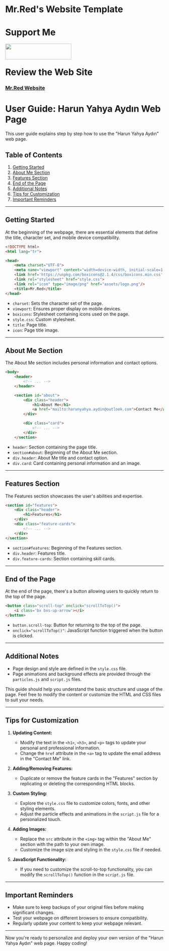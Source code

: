 # Mr.Red's Website Template

# Support Me
<p><a href="https://www.buymeacoffee.com/mailharunts"> <img align="left" src="https://cdn.buymeacoffee.com/buttons/v2/default-yellow.png" height="50" width="210" alt="" /></a></p><br><br>

# Review the Web Site
### [Mr.Red Website](https://mrred00.github.io/Mr.RedSiteTemplate/)

# User Guide: Harun Yahya Aydın Web Page

This user guide explains step by step how to use the "Harun Yahya Aydın" web page.

## Table of Contents

1. [Getting Started](#getting-started)
2. [About Me Section](#about-me-section)
3. [Features Section](#features-section)
4. [End of the Page](#end-of-the-page)
5. [Additional Notes](#additional-notes)
6. [Tips for Customization](#tips-for-customization)
7. [Important Reminders](#important-reminders)

---

## Getting Started

At the beginning of the webpage, there are essential elements that define the title, character set, and mobile device compatibility.

```html
<!DOCTYPE html>
<html lang="tr">

<head>
    <meta charset="UTF-8">
    <meta name="viewport" content="width=device-width, initial-scale=1.0">
    <link href='https://unpkg.com/boxicons@2.1.4/css/boxicons.min.css' rel='stylesheet'>
    <link rel="stylesheet" href="style.css">
    <link rel="icon" type="image/png" href="assets/logo.png"/>
    <title>Mr.Red</title>
</head>
```

- `charset`: Sets the character set of the page.
- `viewport`: Ensures proper display on mobile devices.
- `boxicons`: Stylesheet containing icons used on the page.
- `style.css`: Custom stylesheet.
- `title`: Page title.
- `icon`: Page title image.

---

## About Me Section

The About Me section includes personal information and contact options.

```html
<body>
    <header>
        <!-- ... -->
    </header>

    <section id="about">
        <div class="header">
            <h1>About Me</h1>
            <a href="mailto:harunyahya.aydin@outlook.com">Contact Me</a>
        </div>

        <div class="card">
            <!-- ... -->
        </div>
    </section>
```

- `header`: Section containing the page title.
- `section#about`: Beginning of the About Me section.
- `div.header`: About Me title and contact option.
- `div.card`: Card containing personal information and an image.

---

## Features Section

The Features section showcases the user's abilities and expertise.

```html
<section id="features">
    <div class="header">
        <h1>Features</h1>
    </div>
    <div class="feature-cards">
        <!-- ... -->
    </div>
</section>
```

- `section#features`: Beginning of the Features section.
- `div.header`: Features title.
- `div.feature-cards`: Section containing skill cards.

---

## End of the Page

At the end of the page, there's a button allowing users to quickly return to the top of the page.

```html
<button class="scroll-top" onclick="scrollToTop()">
    <i class='bx bxs-up-arrow'></i>
</button>
```

- `button.scroll-top`: Button for returning to the top of the page.
- `onclick="scrollToTop()"`: JavaScript function triggered when the button is clicked.

---

## Additional Notes

- Page design and style are defined in the `style.css` file.
- Page animations and background effects are provided through the `particles.js` and `script.js` files.

This guide should help you understand the basic structure and usage of the page. Feel free to modify the content or customize the HTML and CSS files to suit your needs.

---

## Tips for Customization

1. **Updating Content:**
   - Modify the text in the `<h1>`, `<h3>`, and `<p>` tags to update your personal and professional information.
   - Change the `href` attribute in the `<a>` tag to update the email address in the "Contact Me" link.

2. **Adding/Removing Features:**
   - Duplicate or remove the feature cards in the "Features" section by replicating or deleting the corresponding HTML blocks.

3. **Custom Styling:**
   - Explore the `style.css` file to customize colors, fonts, and other styling elements.
   - Adjust the particle effects and animations in the `script.js` file for a personalized touch.

4. **Adding Images:**
   - Replace the `src` attribute in the `<img>` tag within the "About Me" section with the path to your own image.
   - Customize the image size and styling in the `style.css` file if needed.

5. **JavaScript Functionality:**
   - If you need to customize the scroll-to-top functionality, you can modify the `scrollToTop()` function in the `script.js` file.

---

## Important Reminders

- Make sure to keep backups of your original files before making significant changes.
- Test your webpage on different browsers to ensure compatibility.
- Regularly update your content to keep your webpage relevant.

---

Now you're ready to personalize and deploy your own version of the "Harun Yahya Aydın" web page. Happy coding!
